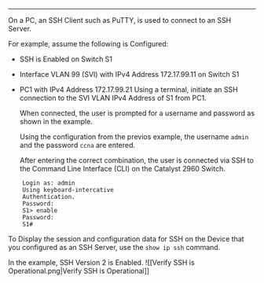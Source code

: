 
---
On a PC, an SSH Client such as PuTTY, is used to connect to an SSH Server.

For example, assume the following is Configured:
- SSH is Enabled on Switch S1
- Interface VLAN 99 (SVI) with IPv4 Address 172.17.99.11 on Switch S1
- PC1 with IPv4 Address 172.17.99.21
	Using a terminal, initiate an SSH connection to the SVI VLAN IPv4 Address of S1 from PC1.
	
	When connected, the user is prompted for a username and password as shown in the example.
	
	Using the configuration from the previos example, the username `admin` and the password `ccna` are entered.
	
	After entering the correct combination, the user is connected via SSH to the Command Line Interface (CLI) on the Catalyst 2960 Switch.
	
```
	Login as: admin
	Using keyboard-intercative
	Authentication.
	Password:
	S1> enable
	Password:
	S1#
```

To Display the session and configuration data for SSH on the Device that you configured as an SSH Server, use the `show ip ssh` command.

In the example, SSH Version 2 is Enabled.
 ![[Verify SSH is Operational.png|Verify SSH is Operational]]